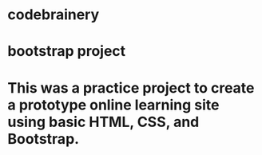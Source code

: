 # codebrainery
# bootstrap project
# This was a practice project to create a prototype online learning site using basic HTML, CSS, and Bootstrap.
